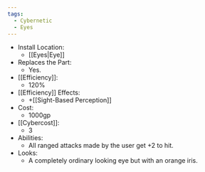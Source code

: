 ```yaml
---
tags:
  - Cybernetic
  - Eyes
---
```

* Install Location:
	* [[Eyes|Eye]]
* Replaces the Part:
	* Yes.
* [[Efficiency]]:
	* 120%
* [[Efficiency]] Effects:
	* +[[Sight-Based Perception]]
* Cost:
	* 1000gp
* [[Cybercost]]:
	* 3
* Abilities:
	* All ranged attacks made by the user get +2 to hit.
* Looks:
	* A completely ordinary looking eye but with an orange iris.